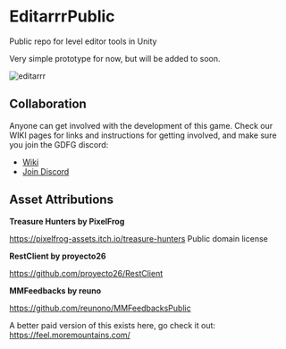 # EditarrrPublic
Public repo for level editor tools in Unity


Very simple prototype for now, but will be added to soon.


![editarrr](https://user-images.githubusercontent.com/1744957/203564293-e01a67a0-bf17-44d7-8bfb-a3f2dfdd1a8a.gif)


## Collaboration

Anyone can get involved with the development of this game. Check our WIKI pages for links and instructions for getting involved, and make sure you join the GDFG discord:

- [Wiki](https://github.com/LPGameDevs/EditarrrPublic/wiki)
- [Join Discord](https://discord.com/invite/2C8eTsU)


## Asset Attributions

**Treasure Hunters by PixelFrog**


https://pixelfrog-assets.itch.io/treasure-hunters
Public domain license

**RestClient by proyecto26**

https://github.com/proyecto26/RestClient

**MMFeedbacks by reuno**

https://github.com/reunono/MMFeedbacksPublic

A better paid version of this exists here, go check it out: https://feel.moremountains.com/ 


